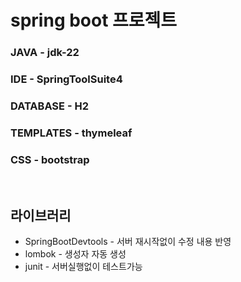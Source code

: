 # spring boot 프로젝트 

### JAVA - jdk-22 
### IDE - SpringToolSuite4
### DATABASE - H2
### TEMPLATES - thymeleaf
### CSS - bootstrap
<br>
  
## 라이브러리
- SpringBootDevtools - 서버 재시작없이 수정 내용 반영
- lombok - 생성자 자동 생성
- junit - 서버실행없이 테스트가능 
